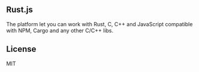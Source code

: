 
Rust.js
-------------

The platform let you can work with Rust, C, C++ and JavaScript compatible with NPM, Cargo and any other C/C++ libs.


License
-------------
MIT
